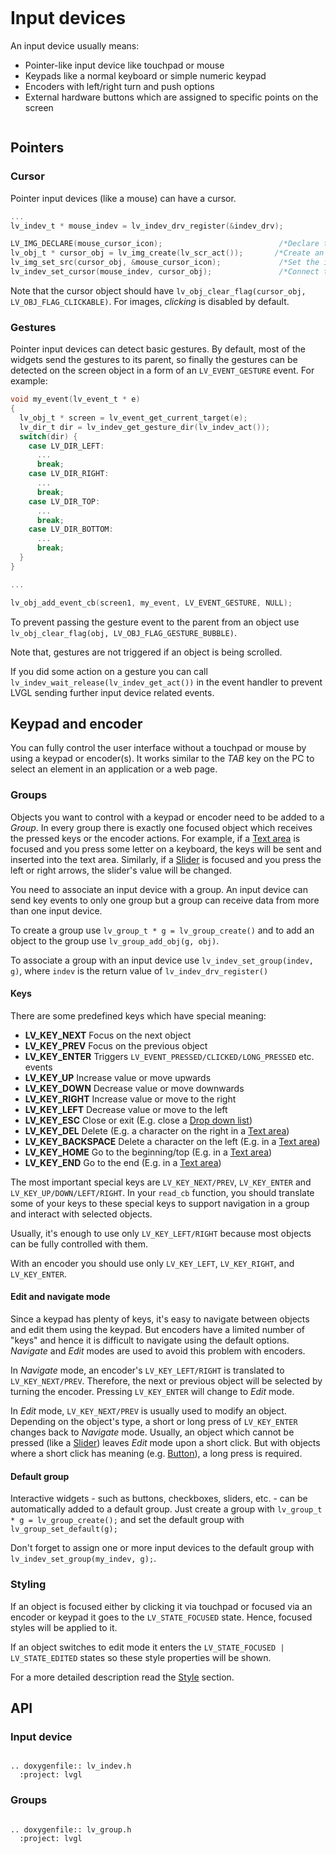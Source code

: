 ```eval_rst
```
# Input devices

An input device usually means:
- Pointer-like input device like touchpad or mouse
- Keypads like a normal keyboard or simple numeric keypad
- Encoders with left/right turn and push options
- External hardware buttons which are assigned to specific points on the screen


``` important:: Before reading further, please read the [Porting](/porting/indev) section of Input devices
```

## Pointers

### Cursor

Pointer input devices (like a mouse) can have a cursor.

```c
...
lv_indev_t * mouse_indev = lv_indev_drv_register(&indev_drv);

LV_IMG_DECLARE(mouse_cursor_icon);                          /*Declare the image source.*/
lv_obj_t * cursor_obj = lv_img_create(lv_scr_act());       /*Create an image object for the cursor */
lv_img_set_src(cursor_obj, &mouse_cursor_icon);             /*Set the image source*/
lv_indev_set_cursor(mouse_indev, cursor_obj);               /*Connect the image  object to the driver*/
```

Note that the cursor object should have `lv_obj_clear_flag(cursor_obj, LV_OBJ_FLAG_CLICKABLE)`.
For images, *clicking* is disabled by default.

### Gestures
Pointer input devices can detect basic gestures. By default, most of the widgets send the gestures to its parent, so finally the gestures can be detected on the screen object in a form of an `LV_EVENT_GESTURE` event. For example:

```c
void my_event(lv_event_t * e)
{
  lv_obj_t * screen = lv_event_get_current_target(e);
  lv_dir_t dir = lv_indev_get_gesture_dir(lv_indev_act());
  switch(dir) {
    case LV_DIR_LEFT:
      ...
      break;
    case LV_DIR_RIGHT:
      ...
      break;
    case LV_DIR_TOP:
      ...
      break;
    case LV_DIR_BOTTOM:
      ...
      break;
  }
}

...

lv_obj_add_event_cb(screen1, my_event, LV_EVENT_GESTURE, NULL);
```

To prevent passing the gesture event to the parent from an object use `lv_obj_clear_flag(obj, LV_OBJ_FLAG_GESTURE_BUBBLE)`.

Note that, gestures are not triggered if an object is being scrolled.

If you did some action on a gesture you can call `lv_indev_wait_release(lv_indev_get_act())` in the event handler to prevent LVGL sending further input device related events. 

## Keypad and encoder

You can fully control the user interface without a touchpad or mouse by using a keypad or encoder(s). It works similar to the *TAB* key on the PC to select an element in an application or a web page.

### Groups

Objects you want to control with a keypad or encoder need to be added to a *Group*.
In every group there is exactly one focused object which receives the pressed keys or the encoder actions.
For example, if a [Text area](/widgets/core/textarea) is focused and you press some letter on a keyboard, the keys will be sent and inserted into the text area.
Similarly, if a [Slider](/widgets/core/slider) is focused and you press the left or right arrows, the slider's value will be changed.

You need to associate an input device with a group. An input device can send key events to only one group but a group can receive data from more than one input device.

To create a group use `lv_group_t * g = lv_group_create()` and to add an object to the group use `lv_group_add_obj(g, obj)`.

To associate a group with an input device use `lv_indev_set_group(indev, g)`, where `indev` is the return value of `lv_indev_drv_register()`

#### Keys
There are some predefined keys which have special meaning:
- **LV_KEY_NEXT** Focus on the next object
- **LV_KEY_PREV** Focus on the previous object
- **LV_KEY_ENTER** Triggers `LV_EVENT_PRESSED/CLICKED/LONG_PRESSED` etc. events
- **LV_KEY_UP** Increase value or move upwards
- **LV_KEY_DOWN** Decrease value or move downwards
- **LV_KEY_RIGHT** Increase value or move to the right
- **LV_KEY_LEFT** Decrease value or move to the left
- **LV_KEY_ESC**  Close or exit (E.g. close a [Drop down list](/widgets/core/dropdown))
- **LV_KEY_DEL**  Delete (E.g. a character on the right in a [Text area](/widgets/core/textarea))
- **LV_KEY_BACKSPACE** Delete a character on the left (E.g. in a [Text area](/widgets/core/textarea))
- **LV_KEY_HOME** Go to the beginning/top (E.g. in a [Text area](/widgets/core/textarea))
- **LV_KEY_END** Go to the end (E.g. in a [Text area](/widgets/core/textarea))

The most important special keys are `LV_KEY_NEXT/PREV`, `LV_KEY_ENTER` and `LV_KEY_UP/DOWN/LEFT/RIGHT`.
In your `read_cb` function, you should translate some of your keys to these special keys to support navigation in a group and interact with selected objects.

Usually, it's enough to use only `LV_KEY_LEFT/RIGHT` because most objects can be fully controlled with them.

With an encoder you should use only `LV_KEY_LEFT`, `LV_KEY_RIGHT`, and `LV_KEY_ENTER`.

#### Edit and navigate mode

Since a keypad has plenty of keys, it's easy to navigate between objects and edit them using the keypad. But encoders have a limited number of "keys" and hence it is difficult to navigate using the default options. *Navigate* and *Edit* modes are used to avoid this problem with encoders.

In *Navigate* mode, an encoder's `LV_KEY_LEFT/RIGHT` is translated to `LV_KEY_NEXT/PREV`. Therefore, the next or previous object will be selected by turning the encoder.
Pressing `LV_KEY_ENTER` will change to *Edit* mode.

In *Edit* mode, `LV_KEY_NEXT/PREV` is usually used to modify an object.
Depending on the object's type, a short or long press of `LV_KEY_ENTER` changes back to *Navigate* mode.
Usually, an object which cannot be pressed (like a [Slider](/widgets/core/slider)) leaves *Edit* mode upon a short click. But with objects where a short click has meaning (e.g. [Button](/widgets/core/btn)), a long press is required.

#### Default group
Interactive widgets - such as buttons, checkboxes, sliders, etc. - can be automatically added to a default group.
Just create a group with `lv_group_t * g = lv_group_create();` and set the default group with `lv_group_set_default(g);`

Don't forget to assign one or more input devices to the default group with ` lv_indev_set_group(my_indev, g);`.

### Styling

If an object is focused either by clicking it via touchpad or focused via an encoder or keypad it goes to the `LV_STATE_FOCUSED` state. Hence, focused styles will be applied to it.

If an object switches to edit mode it enters the `LV_STATE_FOCUSED | LV_STATE_EDITED` states so these style properties will be shown.

For a more detailed description read the [Style](https://docs.lvgl.io/v7/en/html/overview/style.html) section.

## API


### Input device

```eval_rst

.. doxygenfile:: lv_indev.h
  :project: lvgl

```

### Groups

```eval_rst

.. doxygenfile:: lv_group.h
  :project: lvgl

```
